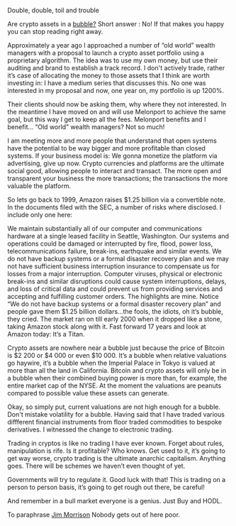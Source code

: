 Double, double, toil and trouble

Are crypto assets in a <a href="https://www.youtube.com/watch?v=VXQoFm8hbI4">bubble?</a> Short answer : No! If that makes you happy you can stop reading right away.

Approximately a year ago I approached a number of “old world” wealth managers with a proposal to launch a crypto asset portfolio using a proprietary algorithm. The idea was to use my own money, but use their auditing and brand to establish a track record. I don't actively trade, rather it’s case of allocating the money to those assets that I think are worth investing in: I have a medium series that discusses this. No one was interested in my proposal and now, one year on, my portfolio is up 1200%.

Their clients should now be asking them, why where they not interested. In the meantime I have moved on and will use Melonport to achieve the same goal, but this way I get to keep all the fees. Melonport benefits and I benefit… “Old world” wealth managers? Not so much!

I am meeting more and more people that understand that open systems have the potential to be way bigger and more profitable than closed systems. If your business model is: We gonna monetize the platform via advertising, give up now. Crypto currencies and platforms are the ultimate social good, allowing people to interact and transact. The more open and transparent your business the more transactions; the transactions the more valuable the platform.

So lets go back to 1999, Amazon raises $1.25 billion via a convertible note. In the documents filed with the SEC, a number of risks where disclosed. I include only one here:

We maintain substantially all of our computer and communications hardware at a single leased facility in Seattle, Washington. Our systems and operations could be damaged or interrupted by fire, flood, power loss, telecommunications failure, break-ins, earthquake and similar events. We do not have backup systems or a formal disaster recovery plan and we may not have sufficient business interruption insurance to compensate us for losses from a major interruption. Computer viruses, physical or electronic break-ins and similar disruptions could cause system interruptions, delays, and loss of critical data and could prevent us from providing services and accepting and fulfilling customer orders.
The highlights are mine. Notice “We do not have backup systems or a formal disaster recovery plan” and people gave them $1.25 billion dollars…the fools, the idiots, oh it’s bubble, they cried. The market ran on till early 2000 when it dropped like a stone, taking Amazon stock along with it. Fast forward 17 years and look at Amazon today: It’s a Titan.

Crypto assets are nowhere near a bubble just because the price of Bitcoin is $2 200 or $4 000 or even $10 000. It’s a bubble when relative valuations go haywire, it’s a bubble when the Imperial Palace in Tokyo is valued at more than all the land in California. Bitcoin and crypto assets will only be in a bubble when their combined buying power is more than, for example, the entire market cap of the NYSE. At the moment the valuations are peanuts compared to possible value these assets can generate.

Okay, so simply put, current valuations are not high enough for a bubble. Don't mistake volatility for a bubble. Having said that I have traded various diffferent financial instruments from floor traded commodities to bespoke derivatives. I witnessed the change to electronic trading.

Trading in cryptos is like no trading I have ever known. Forget about rules, manipulation is rife. Is it profitable? Who knows. Get used to it, it’s going to get way worse, crypto trading is the ultimate anarchic capitalism. Anything goes. There will be schemes we haven’t even thought of yet.

Governments will try to regulate it. Good luck with that! This is trading on a person to person basis, it’s going to get rough out there, be careful!

And remember in a bull market everyone is a genius. Just Buy and HODL.

To paraphrase <a href="https://en.wikiquote.org/wiki/Jim_Morrison"> Jim Morrison</a> Nobody gets out of here poor.

